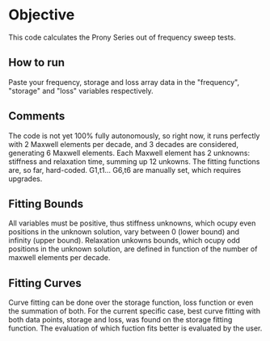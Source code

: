 # Objective
This code calculates the Prony Series out of frequency sweep tests. 

## How to run
Paste your frequency, storage and loss array data in the "frequency", "storage" and "loss" variables respectively. 

## Comments
The code is not yet 100% fully autonomously, so right now, it runs perfectly with 2 Maxwell elements per decade, and 3 decades are considered, generating 6 Maxwell elements.
Each Maxwell element has 2 unknowns: stiffness and relaxation time, summing up 12 unkowns.
The fitting functions are, so far, hard-coded. G1,t1... G6,t6 are manually set, which requires upgrades.

## Fitting Bounds 
All variables must be positive, thus stiffness unknowns, which ocupy even positions in the unknown solution, vary between 0 (lower bound) and infinity (upper bound). Relaxation unkowns bounds, which ocupy odd positions in the unknown solution, are defined in function of the number of maxwell elements per decade.

## Fitting Curves
Curve fitting can be done over the storage function, loss function or even the summation of both. For the current specific case, best curve fitting with both data points, storage and loss, was found on the storage fitting function. The evaluation of which fuction fits better is evaluated by the user.
